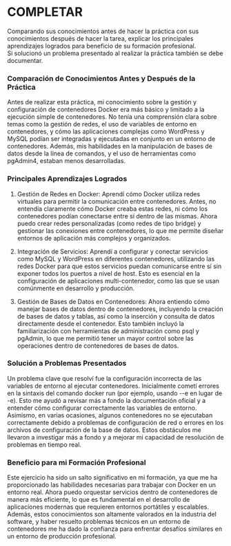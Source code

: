 # COMPLETAR  
Comparando sus conocimientos antes de hacer la práctica con sus conocimientos después de hacer la tarea, explicar los principales aprendizajes logrados para beneficio de su formación profesional.  
Si solucionó un problema presentado al realizar la práctica también se debe documentar.








### Comparación de Conocimientos Antes y Después de la Práctica

Antes de realizar esta práctica, mi conocimiento sobre la gestión y configuración de contenedores Docker era más básico y limitado a la ejecución simple de contenedores. No tenía una comprensión clara sobre temas como la gestión de redes, el uso de variables de entorno en contenedores, y cómo las aplicaciones complejas como WordPress y MySQL podían ser integradas y ejecutadas en conjunto en un entorno de contenedores. Además, mis habilidades en la manipulación de bases de datos desde la línea de comandos, y el uso de herramientas como pgAdmin4, estaban menos desarrolladas.

### Principales Aprendizajes Logrados

1. Gestión de Redes en Docker:
Aprendí cómo Docker utiliza redes virtuales para permitir la comunicación entre contenedores. Antes, no entendía claramente cómo Docker creaba estas redes, ni cómo los contenedores podían conectarse entre sí dentro de las mismas. Ahora puedo crear redes personalizadas (como redes de tipo bridge) y gestionar las conexiones entre contenedores, lo que me permite diseñar entornos de aplicación más complejos y organizados.

2. Integración de Servicios:
Aprendí a configurar y conectar servicios como MySQL y WordPress en diferentes contenedores, utilizando las redes Docker para que estos servicios puedan comunicarse entre sí sin exponer todos los puertos a nivel de host. Esto es esencial en la configuración de aplicaciones multi-contenedor, como las que se usan comúnmente en desarrollo y producción.

3. Gestión de Bases de Datos en Contenedores:
Ahora entiendo cómo manejar bases de datos dentro de contenedores, incluyendo la creación de bases de datos y tablas, así como la inserción y consulta de datos directamente desde el contenedor. Esto también incluyó la familiarización con herramientas de administración como psql y pgAdmin, lo que me permitió tener un mayor control sobre las operaciones dentro de contenedores de bases de datos.

### Solución a Problemas Presentados

Un problema clave que resolví fue la configuración incorrecta de las variables de entorno al ejecutar contenedores. Inicialmente cometí errores en la sintaxis del comando docker run (por ejemplo, usando --e en lugar de -e). Esto me ayudó a revisar más a fondo la documentación oficial y a entender cómo configurar correctamente las variables de entorno. Asimismo, en varias ocasiones, algunos contenedores no se ejecutaban correctamente debido a problemas de configuración de red o errores en los archivos de configuración de la base de datos. Estos obstáculos me llevaron a investigar más a fondo y a mejorar mi capacidad de resolución de problemas en tiempo real.

### Beneficio para mi Formación Profesional

Este ejercicio ha sido un salto significativo en mi formación, ya que me ha proporcionado las habilidades necesarias para trabajar con Docker en un entorno real. Ahora puedo orquestar servicios dentro de contenedores de manera más eficiente, lo que es fundamental en el desarrollo de aplicaciones modernas que requieren entornos portátiles y escalables. Además, estos conocimientos son altamente valorados en la industria del software, y haber resuelto problemas técnicos en un entorno de contenedores me ha dado la confianza para enfrentar desafíos similares en un entorno de producción profesional.












